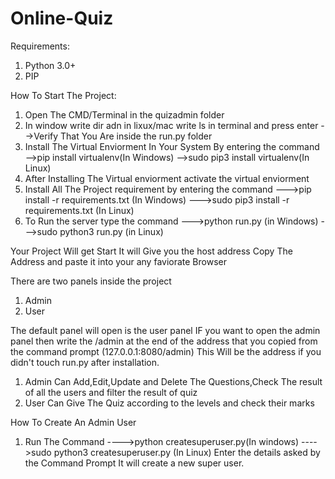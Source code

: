# Online-Quiz
Requirements:
1. Python 3.0+
2. PIP

How To Start The Project:
1. Open The CMD/Terminal in the quizadmin folder 
2. In window write dir adn in lixux/mac write ls in terminal and press enter
-->Verify That You Are inside the run.py folder
3. Install The Virtual Enviorment In Your System By entering the command 
-->pip install virtualenv(In Windows)
-->sudo pip3 install virtualenv(In Linux)
4. After Installing The Virtual enviorment activate the virtual enviorment
5. Install All The Project requirement by entering the command 
--->pip install -r requirements.txt (In Windows)
--->sudo pip3 install -r requirements.txt (In Linux)
6. To Run the server type the command
--->python run.py (in Windows)
--->sudo python3 run.py (in Linux)

Your Project Will get Start
It will Give you the host address 
Copy The Address and paste it into your any faviorate Browser


There are two panels inside the project 
1. Admin
2. User

The default panel will open is the user panel
IF you want to open the admin panel then write the /admin at the end of the address that you copied from the command prompt 
(127.0.0.1:8080/admin)
This Will be the address if you didn't touch run.py after installation.



1. Admin Can Add,Edit,Update and Delete The Questions,Check The result of all the users and filter the result of quiz
2. User Can Give The Quiz according to the levels and check their marks


How To Create An Admin User
1. Run The Command 
---->python createsuperuser.py(In windows)
---->sudo python3 createsuperuser.py (In Linux)
Enter the details asked by the Command Prompt
It will create a new super user.

